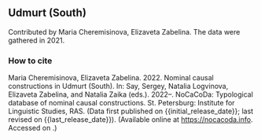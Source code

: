 ## Udmurt (South)

Contributed by Maria Cheremisinova, Elizaveta Zabelina. The data were gathered in 2021.

### How to cite

Maria Cheremisinova, Elizaveta Zabelina. 2022. Nominal causal constructions in Udmurt (South). In: Say, Sergey, Natalia Logvinova,
Elizaveta Zabelina, and Natalia Zaika (eds.). 2022–. NoCaCoDa: Typological database of nominal causal constructions.
St. Petersburg: Institute for Linguistic Studies, RAS. (Data first published on {{initial_release_date}};
last revised on {{last_release_date}}). (Available online at https://nocacoda.info. Accessed on <span class="today-span"></span>.)
